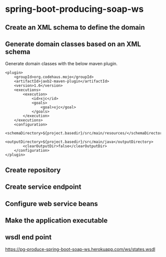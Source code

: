 # spring-boot-producing-soap-ws
## Create an XML schema to define the domain
## Generate domain classes based on an XML schema
Generate domain classes with the below maven plugin.
```
<plugin>
	<groupId>org.codehaus.mojo</groupId>
	<artifactId>jaxb2-maven-plugin</artifactId>
	<version>1.6</version>
	<executions>
		<execution>
			<id>xjc</id>
			<goals>
				<goal>xjc</goal>
			</goals>
		</execution>
	</executions>
	<configuration>
		<schemaDirectory>${project.basedir}/src/main/resources/</schemaDirectory>
		<outputDirectory>${project.basedir}/src/main/java</outputDirectory>
		<clearOutputDir>false</clearOutputDir>
	</configuration>
</plugin>
```
## Create repository
## Create service endpoint
## Configure web service beans
## Make the application executable
## wsdl end point
https://pg-produce-spring-boot-soap-ws.herokuapp.com/ws/states.wsdl

